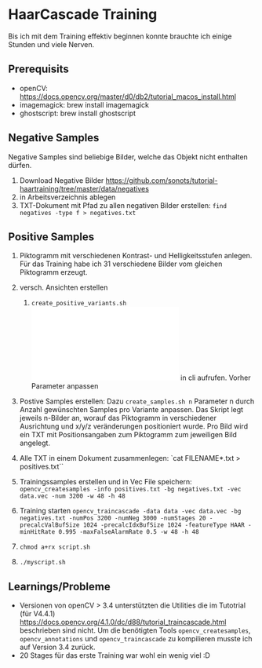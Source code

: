 # HaarCascade Training
Bis ich mit dem Training effektiv beginnen konnte brauchte ich einige Stunden und viele Nerven. 

## Prerequisits
* openCV: https://docs.opencv.org/master/d0/db2/tutorial_macos_install.html
* imagemagick: brew install imagemagick
* ghostscript: brew install ghostscript

## Negative Samples
Negative Samples sind beliebige Bilder, welche das Objekt nicht enthalten dürfen.
1. Download Negative Bilder https://github.com/sonots/tutorial-haartraining/tree/master/data/negatives
2. in Arbeitsverzeichnis ablegen
3. TXT-Dokument mit Pfad zu allen negativen Bilder erstellen: `find negatives -type f > negatives.txt`

## Positive Samples
1. Piktogramm mit verschiedenen Kontrast- und Helligkeitsstufen anlegen. Für das Training habe ich 31 verschiedene Bilder vom gleichen Piktogramm erzeugt.
1. versch. Ansichten erstellen
    1. `create_positive_variants.sh` ![Skript](create_positive_variants.sh) in cli aufrufen. Vorher Parameter anpassen

1. Postive Samples erstellen: Dazu `create_samples.sh n` Parameter n durch Anzahl gewünschten Samples pro Variante anpassen. Das Skript legt jeweils n-Bilder an, worauf das Piktogramm in verschiedener Ausrichtung und x/y/z veränderungen positioniert wurde. Pro Bild wird ein TXT mit Positionsangaben zum Piktogramm zum jeweiligen Bild angelegt.
1. Alle TXT in einem Dokument zusammenlegen: `cat FILENAME*.txt > positives.txt``
1. Trainingssamples erstellen und in Vec File speichern: `opencv_createsamples -info positives.txt -bg negatives.txt -vec data.vec -num 3200 -w 48 -h 48`
1. Training starten `opencv_traincascade -data data -vec data.vec -bg negatives.txt -numPos 3200 -numNeg 3000 -numStages 20 -precalcValBufSize 1024 -precalcIdxBufSize 1024 -featureType HAAR -minHitRate 0.995 -maxFalseAlarmRate 0.5 -w 48 -h 48`

1. `chmod a+rx script.sh`
1. `./myscript.sh`


## Learnings/Probleme
* Versionen von openCV > 3.4 unterstützten die Utilities die im Tutotrial (für V4.4.1) https://docs.opencv.org/4.1.0/dc/d88/tutorial_traincascade.html beschrieben sind nicht. Um die benötigten Tools `opencv_createsamples`, `opencv_annotations` und `opencv_traincascade` zu kompilieren musste ich auf Version 3.4 zurück.
* 20 Stages für das erste Training war wohl ein wenig viel :D